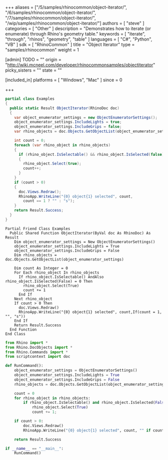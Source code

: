 +++
aliases = ["/5/samples/rhinocommon/object-iterator/", "/6/samples/rhinocommon/object-iterator/", "/7/samples/rhinocommon/object-iterator/", "/wip/samples/rhinocommon/object-iterator/"]
authors = [ "steve" ]
categories = [ "Other" ]
description = "Demonstrates how to iterate (or enumerate) through Rhino's geometry table."
keywords = [ "iterate", "through", "rhinos", "geometry", "table" ]
languages = [ "C#", "Python", "VB" ]
sdk = [ "RhinoCommon" ]
title = "Object Iterator"
type = "samples/rhinocommon"
weight = 1

[admin]
TODO = ""
origin = "http://wiki.mcneel.com/developer/rhinocommonsamples/objectiterator"
picky_sisters = ""
state = ""

[included_in]
platforms = [ "Windows", "Mac" ]
since = 0

+++

<div class="codetab-content" id="cs">

```cs
partial class Examples
{
  public static Result ObjectIterator(RhinoDoc doc)
  {
    var object_enumerator_settings = new ObjectEnumeratorSettings();
    object_enumerator_settings.IncludeLights = true;
    object_enumerator_settings.IncludeGrips = false;
    var rhino_objects = doc.Objects.GetObjectList(object_enumerator_settings);

    int count = 0;
    foreach (var rhino_object in rhino_objects)
    {
      if (rhino_object.IsSelectable() && rhino_object.IsSelected(false) == 0)
      {
        rhino_object.Select(true);
        count++;
      }
    }
    if (count > 0)
    {
      doc.Views.Redraw();
      RhinoApp.WriteLine("{0} object{1} selected", count,
        count == 1 ? "" : "s");
    }
    return Result.Success;
  }
}
```

</div>


<div class="codetab-content" id="vb">

```vbnet
Partial Friend Class Examples
  Public Shared Function ObjectIterator(ByVal doc As RhinoDoc) As Result
	Dim object_enumerator_settings = New ObjectEnumeratorSettings()
	object_enumerator_settings.IncludeLights = True
	object_enumerator_settings.IncludeGrips = False
	Dim rhino_objects = doc.Objects.GetObjectList(object_enumerator_settings)

	Dim count As Integer = 0
	For Each rhino_object In rhino_objects
	  If rhino_object.IsSelectable() AndAlso rhino_object.IsSelected(False) = 0 Then
		rhino_object.Select(True)
		count += 1
	  End If
	Next rhino_object
	If count > 0 Then
	  doc.Views.Redraw()
	  RhinoApp.WriteLine("{0} object{1} selected", count,If(count = 1, "", "s"))
	End If
	Return Result.Success
  End Function
End Class
```

</div>


<div class="codetab-content" id="py">

```python
from Rhino import *
from Rhino.DocObjects import *
from Rhino.Commands import *
from scriptcontext import doc

def RunCommand():
    object_enumerator_settings = ObjectEnumeratorSettings()
    object_enumerator_settings.IncludeLights = True
    object_enumerator_settings.IncludeGrips = False
    rhino_objects = doc.Objects.GetObjectList(object_enumerator_settings)

    count = 0
    for rhino_object in rhino_objects:
        if rhino_object.IsSelectable() and rhino_object.IsSelected(False) == 0:
            rhino_object.Select(True)
            count += 1;

    if count > 0:
        doc.Views.Redraw()
        RhinoApp.WriteLine("{0} object{1} selected", count, "" if count == 1 else "s")

    return Result.Success

if __name__ == "__main__":
    RunCommand()
```

</div>
